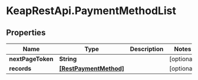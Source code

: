 # KeapRestApi.PaymentMethodList

## Properties

Name | Type | Description | Notes
------------ | ------------- | ------------- | -------------
**nextPageToken** | **String** |  | [optional] 
**records** | [**[RestPaymentMethod]**](RestPaymentMethod.md) |  | [optional] 


